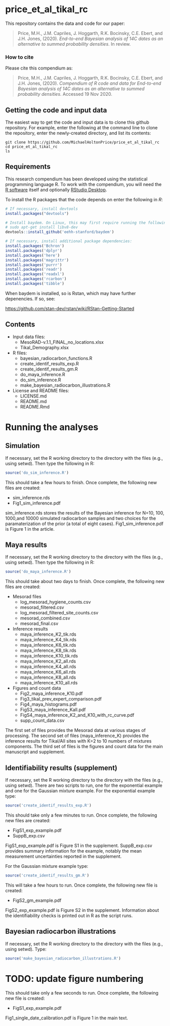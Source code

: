
<!-- README.md is generated from README.Rmd. Please edit that file -->
price\_et\_al\_tikal\_rc
========================

This repository contains the data and code for our paper:

> Price, M.H., J.M. Capriles, J. Hoggarth, R.K. Bocinsky, C.E. Ebert, and J.H. Jones, (2020). *End-to-end Bayesian analysis of 14C dates as an alternative to summed probability densities*. In review.

<!-- Our pre-print is online here: -->
<!-- > Authors, (YYYY). _End-to-end Bayesian analysis of 14C dates as an alternative to summed probability densities_. Name of journal/book, Accessed 19 Nov 2020. Online at <https://doi.org/xxx/xxx> -->
### How to cite

Please cite this compendium as:

> Price, M.H., J.M. Capriles, J. Hoggarth, R.K. Bocinsky, C.E. Ebert, and J.H. Jones, (2020). *Compendium of R code and data for End-to-end Bayesian analysis of 14C dates as an alternative to summed probability densities*. Accessed 19 Nov 2020.

Getting the code and input data
-------------------------------

The easiest way to get the code and input data is to clone this github repository. For example, enter the following at the command line to clone the repository, enter the newly-created directory, and list its contents:

``` console
git clone https://github.com/MichaelHoltonPrice/price_et_al_tikal_rc
cd price_et_al_tikal_rc
ls
```

Requirements
------------

This research compendium has been developed using the statistical programming language R. To work with the compendium, you will need the [R software](https://cloud.r-project.org/) itself and optionally [RStudio Desktop](https://rstudio.com/products/rstudio/download/).

To install the R packages that the code depends on enter the following in *R*:

``` r
# If necessary, install devtools
install.packages("devtools")

# Install baydem. On Linux, this may first require running the following in a terminal window:
# sudo apt-get install libv8-dev
devtools::install_github('eehh-stanford/baydem')

# If necessary, install additional package dependencies:
install.packages('Bchron')
install.packages('dplyr')
install.packages('here')
install.packages('magrittr')
install.packages('purrr')
install.packages('readr')
install.packages('readxl')
install.packages('rcarbon')
install.packages('tibble')
```

When baydem is installed, so is Rstan, which may have further depenencies. If so, see:

<https://github.com/stan-dev/rstan/wiki/RStan-Getting-Started>

Contents
--------

-   Input data files:
    -   MesoRAD-v.1.1\_FINAL\_no\_locations.xlsx
    -   Tikal\_Demography.xlsx
-   R files:
    -   bayesian\_radiocarbon\_functions.R
    -   create\_identif\_results\_exp.R
    -   create\_identif\_results\_gm.R
    -   do\_maya\_inference.R
    -   do\_sim\_inference.R
    -   make\_bayesian\_radiocarbon\_illustrations.R
-   License and README files:
    -   LICENSE.md
    -   README.md
    -   README.Rmd

Running the analyses
====================

Simulation
----------

If necessary, set the R working directory to the directory with the files (e.g., using setwd). Then type the following in R:

``` r
source('do_sim_inference.R')
```

This should take a few hours to finish. Once complete, the following new files are created:

-   sim\_inference.rds
-   Fig1\_sim\_inference.pdf

sim\_inference.rds stores the results of the Bayesian inference for N=10, 100, 1000,and 10000 simulated radiocarbon samples and two choices for the paramaterization of the prior (a total of eight cases). Fig1\_sim\_inference.pdf is Figure 1 in the article.

Maya results
------------

If necessary, set the R working directory to the directory with the files (e.g., using setwd). Then type the following in R:

``` r
source('do_maya_inference.R')
```

This should take about two days to finish. Once complete, the following new files are created:

-   Mesorad files
    -   log\_mesorad\_hygiene\_counts.csv
    -   mesorad\_filtered.csv
    -   log\_mesorad\_filtered\_site\_counts.csv
    -   mesorad\_combined.csv
    -   mesorad\_final.csv
-   Inference results
    -   maya\_inference\_K2\_tik.rds
    -   maya\_inference\_K4\_tik.rds
    -   maya\_inference\_K6\_tik.rds
    -   maya\_inference\_K8\_tik.rds
    -   maya\_inference\_K10\_tik.rds
    -   maya\_inference\_K2\_all.rds
    -   maya\_inference\_K4\_all.rds
    -   maya\_inference\_K6\_all.rds
    -   maya\_inference\_K8\_all.rds
    -   maya\_inference\_K10\_all.rds
-   Figures and count data
    -   Fig2\_maya\_inference\_K10.pdf
    -   Fig3\_tikal\_prev\_expert\_comparison.pdf
    -   Fig4\_maya\_histograms.pdf
    -   FigS3\_maya\_inference\_Kall.pdf
    -   FigS4\_maya\_inference\_K2\_and\_K10\_with\_rc\_curve.pdf
    -   supp\_count\_data.csv

The first set of files provides the Mesorad data at various stages of processing. The second set of files (maya\_inference\_K) provides the inference results for Tikal/All sites with K=2 to 10 numbers of mixtures components. The third set of files is the figures and count data for the main manuscript and supplement.

Identifiability results (supplement)
------------------------------------

If necessary, set the R working directory to the directory with the files (e.g., using setwd). There are two scripts to run, one for the exponential example and one for the Gaussian mixture example. For the exponential example type:

``` r
source('create_identif_results_exp.R')
```

This should take only a few minutes to run. Once complete, the following new files are created:

-   FigS1\_exp\_example.pdf
-   SuppB\_exp.csv

FigS1\_exp\_example.pdf is Figure S1 in the supplement. SuppB\_exp.csv provides summary information for the example, notably the mean measurement uncertainties reported in the supplement.

For the Gaussian mixture example type:

``` r
source('create_identif_results_gm.R')
```

This will take a few hours to run. Once complete, the following new file is created:

-   FigS2\_gm\_example.pdf

FigS2\_exp\_example.pdf is Figure S2 in the supplement. Information about the identifiability checks is printed out in R as the script runs.

Bayesian radiocarbon illustrations
----------------------------------

If necessary, set the R working directory to the directory with the files (e.g., using setwd). Type:

``` r
source('make_bayesian_radiocarbon_illustrations.R')
```

TODO: update figure numbering
=============================

This should take only a few seconds to run. Once complete, the following new file is created:

-   FigS1\_exp\_example.pdf

Fig1\_single\_date\_calibration.pdf is Figure 1 in the main text.
